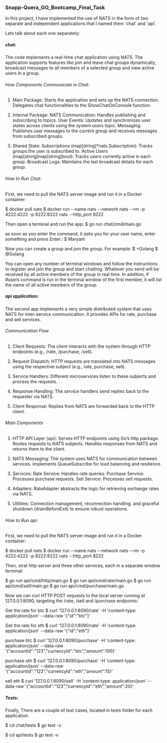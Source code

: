 ### Snapp-Quera_GO_Bootcamp_Final_Task

In this project, I have implemented the use of NATS in the form of two separate and independent applications that I named them 'chat' and 'api'.

Lets talk about each one separately:

##### chat:
The code implements a real-time chat application using NATS. The application supports features like join and leave chat groups dynamically, broadcast messages to all members of a selected group and view active users in a group.

###### How Components Communicate in Chat:
1. Main Package: 
    Starts the application and sets up the NATS connection.
    Delegates chat functionalities to the ShowChatOnConsole function.

2. Internal Package:
    NATS Communication: Handles publishing and subscribing to topics.
    User Events: Updates and synchronizes user states across clients using the system.users topic.
    Messaging: Publishes user messages to the current group and receives messages from subscribed groups.

3. Shared State:
    Subscriptions (map[string]*nats.Subscription): Tracks groups the user is subscribed to.
    Active Users (map[string]map[string]bool): Tracks users currently active in each group.
    Broadcast Logs: Maintains the last broadcast details for each group.

###### How to Run Chat:
First, we need to pull the NATS server image and run it in a Docker container:

$ docker pull nats
$ docker run --name nats --network nats --rm -p 4222:4222 -p 8222:8222 nats --http_port 8222

Then open a terminal and run the app:
$ go run chat/cmd/main.go

as soon as you enter the command, it asks you for your user name, enter something and press Enter::
$ Maryam

Now you can create a group and join the group. For example:
$ +Golang
$ @Golang

You can open any number of terminal windows and follow the instructions to register and join the group
and start chatting. Whatever you send will be received by all active members of the group in real time.
In addition, if #users command is run in the terminal window of the first member, it will list the name
of all active members of the group.


##### api application:
The second app implements a very simple distributed system that uses NATS for inter-service communication. It provides APIs for rate, purchase and sell services.

###### Communication Flow
1. Client Requests: 
    The client interacts with the system through HTTP endpoints (e.g., /rate, /purchase, /sell).

2. Request Dispatch: 
    HTTP requests are translated into NATS messages using the respective subject (e.g., rate, purchase, sell).

3. Service Handlers: 
    Different microservices listen to these subjects and process the requests.

4. Response Handling: 
    The service handlers send replies back to the requester via NATS.

5. Client Response: 
    Replies from NATS are forwarded back to the HTTP client.

###### Main Components
1. HTTP API Layer (api):
    Serves HTTP endpoints using Go’s http package.
    Routes requests to NATS subjects.
    Handles responses from NATS and returns them to the client.
    
2. NATS Messaging:
    The system uses NATS for communication between services.
    Implements QueueSubscribe for load balancing and resilience.
    
3. Services:
    Rate Service: Handles rate queries.
    Purchase Service: Processes purchase requests.
    Sell Service: Processes sell requests.

4. Adapters:
    RateAdapter abstracts the logic for retrieving exchange rates via NATS.

5. Utilities:
    Connection management, reconnection handling, and graceful shutdown (drainBeforeExit) to ensure robust operations.


###### How to Run api:
First, we need to pull the NATS server image and run it in a Docker container:

$ docker pull nats
$ docker run --name nats --network nats --rm -p 4222:4222 -p 8222:8222 nats --http_port 8222

Then, strat http server and three other services, each in a separate window terminal:

$ go run api/cmd/http/main.go
$ go run api/cmd/rate/main.go
$ go run api/cmd/sell/main.go
$ go run api/cmd/purchase/main.go

Now we can curl HTTP POST requests to the local server running at 127.0.0.1:8090, targeting the /rate,
/sell and /purchase endpoints:

Get the rate for btc
$ curl '127.0.0.1:8090/rate' -H 'content-type: application/json' --data-raw '{"id":"btc"}'

Get the rate for eth
$ curl '127.0.0.1:8090/rate' -H 'content-type: application/json' --data-raw '{"id":"eth"}'

purchase btc
$ curl '127.0.0.1:8090/purchase' -H 'content-type: application/json' --data-raw '{"accountId":"123","currencyId":"btc","amount":100}'

purchase eth
$ curl '127.0.0.1:8090/purchase' -H 'content-type: application/json' --data-raw '{"accountId":"123","currencyId":"eth","amount":15}'

sell eth
$ curl '127.0.0.1:8090/sell' -H 'content-type: application/json' --data-raw '{"accountId":"123","currencyId":"eth","amount":20}'


##### Tests: 
Finally, There are a couple of test cases, located in tests folder for each application.

$ cd chat/tests
$ go test -v


$ cd api/tests
$ go test -v

